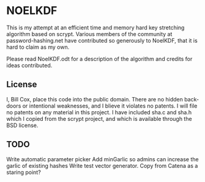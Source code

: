 NOELKDF
=======

This is my attempt at an efficient time and memory hard key stretching algorithm based on
scrypt.  Various members of the community at password-hashing.net have contributed so
generously to NoelKDF, that it is hard to claim as my own.

Please read NoelKDF.odt for a description of the algorithm and credits for ideas
contributed.

License
-------

I, Bill Cox, place this code into the public domain.  There are no hidden back-doors or
intentional weaknesses, and I blieve it violates no patents.  I will file no patents on
any material in this project.  I have included sha.c and sha.h which I copied from the
scrypt project, and which is available through the BSD license.

TODO
----

Write automatic parameter picker
Add minGarlic so admins can increase the garlic of existing hashes
Write test vector generator.  Copy from Catena as a staring point?
